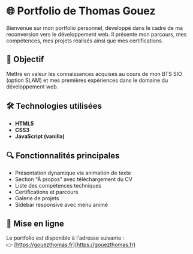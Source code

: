 # 🌐 Portfolio de Thomas Gouez

Bienvenue sur mon portfolio personnel, développé dans le cadre de ma reconversion vers le développement web. Il présente mon parcours, mes compétences, mes projets réalisés ainsi que mes certifications.

## 🎯 Objectif

Mettre en valeur les connaissances acquises au cours de mon BTS SIO (option SLAM) et mes premières expériences dans le domaine du développement web.

## 🛠️ Technologies utilisées

- **HTML5**
- **CSS3**
- **JavaScript (vanilla)**

## 🔍 Fonctionnalités principales

- Présentation dynamique via animation de texte
- Section "À propos" avec téléchargement du CV
- Liste des compétences techniques
- Certifications et parcours
- Galerie de projets
- Sidebar responsive avec menu animé

## 🚀 Mise en ligne

Le portfolio est disponible à l'adresse suivante :  
👉 [https://gouezthomas.fr](https://gouezthomas.fr)
